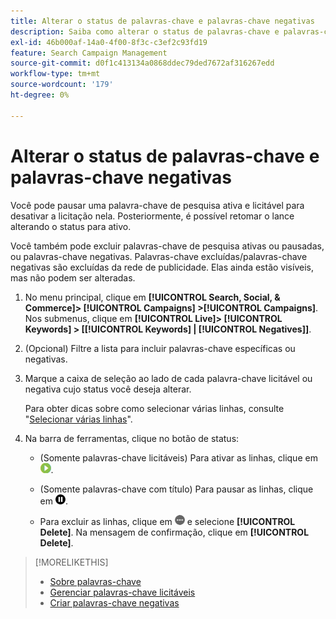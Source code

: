 ```yaml
---
title: Alterar o status de palavras-chave e palavras-chave negativas
description: Saiba como alterar o status de palavras-chave e palavras-chave negativas.
exl-id: 46b000af-14a0-4f00-8f3c-c3ef2c93fd19
feature: Search Campaign Management
source-git-commit: d0f1c413134a0868ddec79ded7672af316267edd
workflow-type: tm+mt
source-wordcount: '179'
ht-degree: 0%

---
```


# Alterar o status de palavras-chave e palavras-chave negativas

Você pode pausar uma palavra-chave de pesquisa ativa e licitável para desativar a licitação nela. Posteriormente, é possível retomar o lance alterando o status para ativo.

Você também pode excluir palavras-chave de pesquisa ativas ou pausadas, ou palavras-chave negativas. Palavras-chave excluídas/palavras-chave negativas são excluídas da rede de publicidade. Elas ainda estão visíveis, mas não podem ser alteradas.

1. No menu principal, clique em **[!UICONTROL Search, Social, & Commerce]> [!UICONTROL Campaigns] >[!UICONTROL Campaigns]**. Nos submenus, clique em **[!UICONTROL Live]> [!UICONTROL Keywords] > \[[!UICONTROL Keywords] \| [!UICONTROL Negatives]\]**.

1. (Opcional) Filtre a lista para incluir palavras-chave específicas ou negativas.

1. Marque a caixa de seleção ao lado de cada palavra-chave licitável ou negativa cujo status você deseja alterar.

   Para obter dicas sobre como selecionar várias linhas, consulte &quot;[Selecionar várias linhas](/help/search-social-commerce/common-tasks/navigation-editing-selection/multiple-rows-select.md)&quot;.

1. Na barra de ferramentas, clique no botão de status:

   * (Somente palavras-chave licitáveis) Para ativar as linhas, clique em ![Ativar](/help/search-social-commerce/assets/activate.png "Ativar").

   * (Somente palavras-chave com título) Para pausar as linhas, clique em ![Pausar](/help/search-social-commerce/assets/pause.png "Pausar").

   * Para excluir as linhas, clique em ![Mais](/help/search-social-commerce/assets/more.png "Mais") e selecione **[!UICONTROL Delete]**. Na mensagem de confirmação, clique em **[!UICONTROL Delete]**.

>[!MORELIKETHIS]
>
>* [Sobre palavras-chave](keyword-about.md)
>* [Gerenciar palavras-chave licitáveis](keyword-manage.md)
>* [Criar palavras-chave negativas](keyword-negative-create.md)
